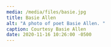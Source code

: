 ```yaml
---
media: /media/files/basie.jpg
title: Basie Allen
alt: "A photo of poet Basie Allen. "
caption: Courtesy Basie Allen
date: 2020-11-16 10:26:00 -0500
---
```

